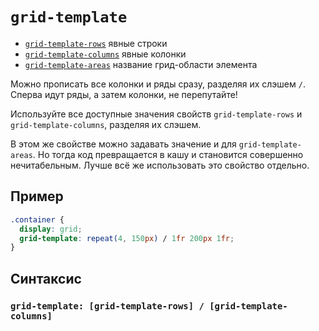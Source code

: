 # `grid-template`

- [`grid-template-rows`](./grid-template-rows.md) явные строки
- [`grid-template-columns`](./grid-template-columns.md) явные колонки
- [`grid-template-areas`](./grid-template-areas.md) название грид-области элемента

Можно прописать все колонки и ряды сразу, разделяя их слэшем `/`. Сперва идут ряды, а затем колонки, не перепутайте!

Используйте все доступные значения свойств `grid-template-rows` и `grid-template-columns`, разделяя их слэшем.

В этом же свойстве можно задавать значение и для `grid-template-areas`. Но тогда код превращается в кашу и становится совершенно нечитабельным. Лучше всё же использовать это свойство отдельно.

## Пример

```css
.container {
  display: grid;
  grid-template: repeat(4, 150px) / 1fr 200px 1fr;
}
```

## Синтаксис

### `grid-template: [grid-template-rows] / [grid-template-columns]`
